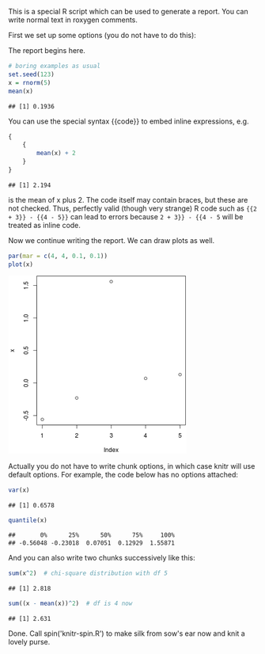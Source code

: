 This is a special R script which can be used to generate a report. You can
write normal text in roxygen comments.

First we set up some options (you do not have to do this):




The report begins here.


```r
# boring examples as usual
set.seed(123)
x = rnorm(5)
mean(x)
```

```
## [1] 0.1936
```


You can use the special syntax {{code}} to embed inline expressions, e.g.


```r
{
    {
        mean(x) + 2
    }
}
```

```
## [1] 2.194
```


is the mean of x plus 2.
The code itself may contain braces, but these are not checked.  Thus,
perfectly valid (though very strange) R code such as `{{2 + 3}} - {{4 - 5}}`
can lead to errors because `2 + 3}} - {{4 - 5` will be treated as inline code.

Now we continue writing the report. We can draw plots as well.


```r
par(mar = c(4, 4, 0.1, 0.1))
plot(x)
```

![plot of chunk test-b](figure/silk-test-b.png) 


Actually you do not have to write chunk options, in which case knitr will use
default options. For example, the code below has no options attached:


```r
var(x)
```

```
## [1] 0.6578
```

```r
quantile(x)
```

```
##       0%      25%      50%      75%     100% 
## -0.56048 -0.23018  0.07051  0.12929  1.55871
```


And you can also write two chunks successively like this:


```r
sum(x^2)  # chi-square distribution with df 5
```

```
## [1] 2.818
```

```r
sum((x - mean(x))^2)  # df is 4 now
```

```
## [1] 2.631
```


Done. Call spin('knitr-spin.R') to make silk from sow's ear now and knit a
lovely purse.



